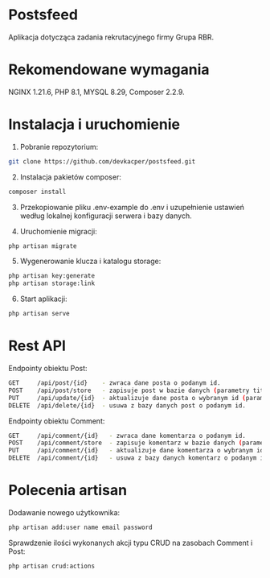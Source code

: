 # Postsfeed

Aplikacja dotycząca zadania rekrutacyjnego firmy Grupa RBR.

# Rekomendowane wymagania

NGINX 1.21.6, PHP 8.1, MYSQL 8.29, Composer 2.2.9.

# Instalacja i uruchomienie

1. Pobranie repozytorium:

```bash
git clone https://github.com/devkacper/postsfeed.git
```

2. Instalacja pakietów composer:

```bash
composer install
```

3. Przekopiowanie pliku .env-example do .env i uzupełnienie ustawień według lokalnej konfiguracji serwera i bazy danych.

4. Uruchomienie migracji:
```bash
php artisan migrate
```

5. Wygenerowanie klucza i katalogu storage:
```bash
php artisan key:generate
php artisan storage:link
```

6. Start aplikacji:
```bash
php artisan serve
```

# Rest API

Endpointy obiektu Post:
```bash
GET     /api/post/{id}    - zwraca dane posta o podanym id.
POST    /api/post/store   - zapisuje post w bazie danych (parametry title, content, author). 
PUT     /api/update/{id}  - aktualizuje dane posta o wybranym id (parametry title, content, author).
DELETE  /api/delete/{id}  - usuwa z bazy danych post o podanym id.
```

Endpointy obiektu Comment:
```bash
GET     /api/comment/{id}   - zwraca dane komentarza o podanym id.
POST    /api/comment/store  - zapisuje komentarz w bazie danych (parametry post_id, content, author). 
PUT     /api/comment/{id}   - aktualizuje dane komentarza o wybranym id (parametry post_id, content, author).
DELETE  /api/comment/{id}   - usuwa z bazy danych komentarz o podanym id.
```

# Polecenia artisan

Dodawanie nowego użytkownika:

```bash
php artisan add:user name email password
```

Sprawdzenie ilości wykonanych akcji typu CRUD na zasobach Comment i Post:

```bash
php artisan crud:actions
```





